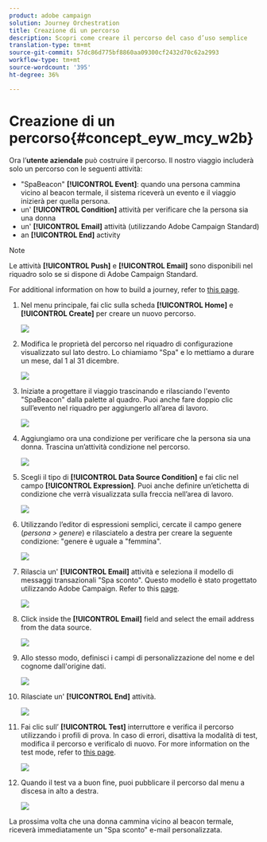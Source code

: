 ```yaml
---
product: adobe campaign
solution: Journey Orchestration
title: Creazione di un percorso
description: Scopri come creare il percorso del caso d’uso semplice
translation-type: tm+mt
source-git-commit: 57dc86d775bf8860aa09300cf2432d70c62a2993
workflow-type: tm+mt
source-wordcount: '395'
ht-degree: 36%

---
```



# Creazione di un percorso{#concept_eyw_mcy_w2b}

Ora l’**utente aziendale** può costruire il percorso. Il nostro viaggio includerà solo un percorso con le seguenti attività:

* &quot;SpaBeacon&quot; **[!UICONTROL Event]**: quando una persona cammina vicino al beacon termale, il sistema riceverà un evento e il viaggio inizierà per quella persona.
* un&#39; **[!UICONTROL Condition]** attività per verificare che la persona sia una donna
* un&#39; **[!UICONTROL Email]** attività (utilizzando  Adobe Campaign Standard)
* an **[!UICONTROL End]** activity

>[!NOTE]
>
>Le attività **[!UICONTROL Push]** e **[!UICONTROL Email]** sono disponibili nel riquadro solo se si dispone di Adobe Campaign Standard.

For additional information on how to build a journey, refer to [this page](../building-journeys/journey.md).

1. Nel menu principale, fai clic sulla scheda **[!UICONTROL Home]** e **[!UICONTROL Create]** per creare un nuovo percorso.

   ![](../assets/journey31.png)

1. Modifica le proprietà del percorso nel riquadro di configurazione visualizzato sul lato destro. Lo chiamiamo &quot;Spa&quot; e lo mettiamo a durare un mese, dal 1 al 31 dicembre.

   ![](../assets/journeyuc1_8.png)

1. Iniziate a progettare il viaggio trascinando e rilasciando l&#39;evento &quot;SpaBeacon&quot; dalla palette al quadro. Puoi anche fare doppio clic sull’evento nel riquadro per aggiungerlo all’area di lavoro.

   ![](../assets/journeyuc1_9.png)

1. Aggiungiamo ora una condizione per verificare che la persona sia una donna. Trascina un’attività condizione nel percorso.

   ![](../assets/journeyuc1_10.png)

1. Scegli il tipo di **[!UICONTROL Data Source Condition]** e fai clic nel campo **[!UICONTROL Expression]**. Puoi anche definire un’etichetta di condizione che verrà visualizzata sulla freccia nell’area di lavoro.

   ![](../assets/journeyuc1_11.png)

1. Utilizzando l’editor di espressioni semplici, cercate il campo genere (_persona > genere_) e rilasciatelo a destra per creare la seguente condizione: &quot;genere è uguale a &quot;femmina&quot;.

   ![](../assets/journeyuc1_12.png)

1. Rilascia un&#39; **[!UICONTROL Email]** attività e seleziona il modello di messaggi transazionali &quot;Spa sconto&quot;. Questo modello è stato progettato utilizzando  Adobe Campaign. Refer to this [page](https://docs.adobe.com/content/help/it-IT/campaign-standard/using/communication-channels/transactional-messaging/about-transactional-messaging.translate.html).

   ![](../assets/journeyuc1_13.png)

1. Click inside the **[!UICONTROL Email]** field and select the email address from the data source.

   ![](../assets/journeyuc1_14.png)

1. Allo stesso modo, definisci i campi di personalizzazione del nome e del cognome dall&#39;origine dati.

   ![](../assets/journeyuc1_15.png)

1. Rilasciate un&#39; **[!UICONTROL End]** attività.

   ![](../assets/journeyuc1_17.png)

1. Fai clic sull’ **[!UICONTROL Test]** interruttore e verifica il percorso utilizzando i profili di prova. In caso di errori, disattiva la modalità di test, modifica il percorso e verificalo di nuovo. For more information on the test mode, refer to [this page](../building-journeys/testing-the-journey.md).

   ![](../assets/journeyuc1_18bis.png)

1. Quando il test va a buon fine, puoi pubblicare il percorso dal menu a discesa in alto a destra.

   ![](../assets/journeyuc1_18.png)

La prossima volta che una donna cammina vicino al beacon termale, riceverà immediatamente un &quot;Spa sconto&quot; e-mail personalizzata.
